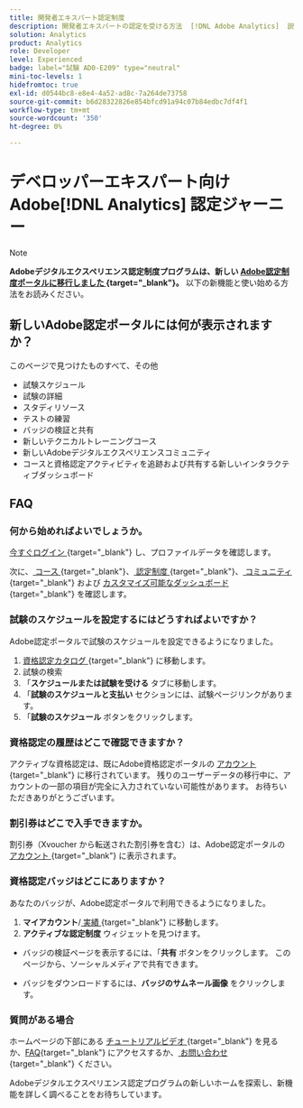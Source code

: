 ```yaml
---
title: 開発者エキスパート認定制度
description: 開発者エキスパートの認定を受ける方法  [!DNL Adobe Analytics]  説明します。
solution: Analytics
product: Analytics
role: Developer
level: Experienced
badge: label="試験 AD0-E209" type="neutral"
mini-toc-levels: 1
hidefromtoc: true
exl-id: d0544bc8-e8e4-4a52-ad8c-7a264de73758
source-git-commit: b6d28322826e854bfcd91a94c07b84edbc7df4f1
workflow-type: tm+mt
source-wordcount: '350'
ht-degree: 0%

---
```


# デベロッパーエキスパート向けAdobe[!DNL Analytics] 認定ジャーニー

>[!NOTE]
>
>**Adobeデジタルエクスペリエンス認定制度プログラムは、新しい [Adobe認定制度ポータルに移行しました ](https://certification.adobe.com/){target="_blank"}。** 以下の新機能と使い始める方法をお読みください。

## 新しいAdobe認定ポータルには何が表示されますか？

このページで見つけたものすべて、その他

* 試験スケジュール
* 試験の詳細
* スタディリソース
* テストの練習
* バッジの検証と共有
* 新しいテクニカルトレーニングコース
* 新しいAdobeデジタルエクスペリエンスコミュニティ
* コースと資格認定アクティビティを追跡および共有する新しいインタラクティブダッシュボード

## FAQ

### 何から始めればよいでしょうか。

[ 今すぐログイン ](https://certification.adobe.com/){target="_blank"} し、プロファイルデータを確認します。

次に、[ コース ](https://certification.adobe.com/courses/?/courses){target="_blank"}、[ 認定制度 ](https://certification.adobe.com/certifications){target="_blank"}、[ コミュニティ ](https://certification.adobe.com/community/){target="_blank"} および [ カスタマイズ可能なダッシュボード ](https://certification.adobe.com/user/dashboard){target="_blank"} を確認します。

### 試験のスケジュールを設定するにはどうすればよいですか？

Adobe認定ポータルで試験のスケジュールを設定できるようになりました。

1. [ 資格認定カタログ ](https://certification.adobe.com/certifications){target="_blank"} に移動します。
2. 試験の検索
3. 「**スケジュールまたは試験を受ける** タブに移動します。
4. 「**試験のスケジュールと支払い** セクションには、試験ページリンクがあります。
5. 「**試験のスケジュール** ボタンをクリックします。

### 資格認定の履歴はどこで確認できますか？

アクティブな資格認定は、既にAdobe資格認定ポータルの [ アカウント ](https://certification.adobe.com/user/certifications){target="_blank"} に移行されています。 残りのユーザーデータの移行中に、アカウントの一部の項目が完全に入力されていない可能性があります。 お待ちいただきありがとうございます。

### 割引券はどこで入手できますか。

割引券（Xvoucher から転送された割引券を含む）は、Adobe認定ポータルの [ アカウント ](https://certification.adobe.com/user/purchases){target="_blank"} に表示されます。

### 資格認定バッジはどこにありますか？

あなたのバッジが、Adobe認定ポータルで利用できるようになりました。

1. **マイアカウント**/[ 実績 ](https://certification.adobe.com/user/achievements?%2Fuser%2Fachievements){target="_blank"} に移動します。
2. **アクティブな認定制度** ウィジェットを見つけます。

* バッジの検証ページを表示するには、「**共有** ボタンをクリックします。 このページから、ソーシャルメディアで共有できます。

* バッジをダウンロードするには、**バッジのサムネール画像** をクリックします。

### 質問がある場合

ホームページの下部にある [ チュートリアルビデオ ](https://certification.adobe.com/#){target="_blank"} を見るか、[FAQ](https://certification.adobe.com/support/faq){target="_blank"} にアクセスするか、[ お問い合わせ ](https://certification.adobe.com/support/contactus){target="_blank"} ください。

Adobeデジタルエクスペリエンス認定プログラムの新しいホームを探索し、新機能を詳しく調べることをお待ちしています。


